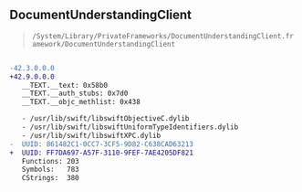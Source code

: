 ## DocumentUnderstandingClient

> `/System/Library/PrivateFrameworks/DocumentUnderstandingClient.framework/DocumentUnderstandingClient`

```diff

-42.3.0.0.0
+42.9.0.0.0
   __TEXT.__text: 0x58b0
   __TEXT.__auth_stubs: 0x7d0
   __TEXT.__objc_methlist: 0x438

   - /usr/lib/swift/libswiftObjectiveC.dylib
   - /usr/lib/swift/libswiftUniformTypeIdentifiers.dylib
   - /usr/lib/swift/libswiftXPC.dylib
-  UUID: 861482C1-0CC7-3CF5-9D82-C638CAD63213
+  UUID: FF7DA697-A57F-3110-9FEF-7AE4205DF821
   Functions: 203
   Symbols:   783
   CStrings:  380

```

